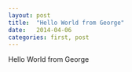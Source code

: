 ```yaml
---
layout: post
title:  "Hello World from George"
date:   2014-04-06
categories: first, post
---
```


Hello World from George

